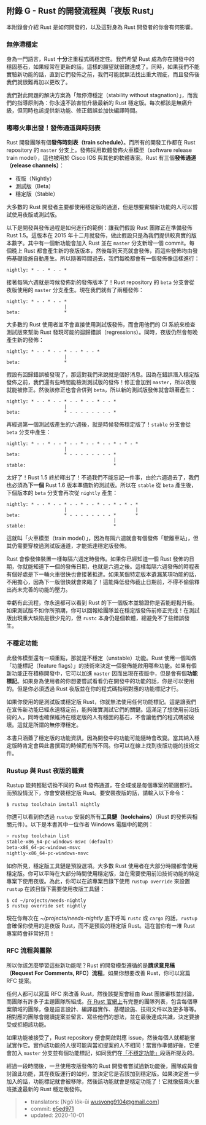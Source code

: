 ## 附錄 G - Rust 的開發流程與「夜版 Rust」

本附錄會介紹 Rust 是如何開發的，以及這對身為 Rust 開發者的你會有何影響。

### 無停滯穩定

身為一門語言，Rust **十分**注重程式碼穩定性。我們希望 Rust 成為你在開發中的穩固基石，如果經常在更新的話，這樣的願望就很難達成了。同時，如果我們不能實驗新功能的話，直到它們發佈之前，我們可能就無法找出重大瑕疵，而且發佈後我們就很難再加以更改了。

我們對此問題的解決方案為「無停滯穩定（stability without stagnation）」，而我們的指導原則為：你永遠不該害怕升級最新的 Rust 穩定版。每次都該是無痛升級，但同時也該提供新功能、修正錯誤並加快編譯時間。

### 嘟嘟火車出發！發佈通道與時刻表

Rust 開發團隊有個**發佈時刻表（train schedule）**。而所有的開發工作都在 Rust repository 的 `master` 分支上。發佈採用軟體發佈火車模型（software release train model），這也被用於 Cisco IOS 與其他的軟體專案。Rust 有三個**發佈通道（release channels）**：

* 夜版（Nightly）
* 測試版（Beta）
* 穩定版（Stable）

大多數的 Rust 開發者主要都使用穩定版的通道，但是想要實驗新功能的人可以嘗試使用夜版或測試版。

以下是開發與發佈過程是如何進行的範例：讓我們假設 Rust 團隊正在準備發佈 Rust 1.5。這版本在 2015 年十二月就發佈，做此假設只是為我們提供較真實的版本數字。其中有一個新功能會加入 Rust 並在 `master` 分支新增一個 commit。每個晚上 Rust 都會產生新的夜版版本，然後每到天亮就會發佈，而這些發佈均由發佈基礎設施自動產生。所以隨著時間過去，我們每晚都會有一個發佈像這樣進行：

```text
nightly: * - - * - - *
```

接著每隔六週就是時候發佈新的發佈版本了！Rust repository 的 `beta` 分支會從夜版使用的 `master` 分支產生。現在我們就有了兩種發佈：

```text
nightly: * - - * - - *
                     |
beta:                *
```

大多數的 Rust 使用者並不會直接使用測試版發佈，而會用他們的 CI 系統來檢查測試版來幫助 Rust 發現可能的迴歸錯誤（regressions）。同時，夜版仍然會每晚產生新的發佈：

```text
nightly: * - - * - - * - - * - - *
                     |
beta:                *
```

假設有回歸錯誤被發現了，那這對我們來說就是個好消息。因為在錯誤潛入穩定版發佈之前，我們還有些時間能檢測測試版的發佈！修正會加到 `master`，所以夜版就能被修正。然後該修正也會合併到 `beta`，所以新的測試版發佈就會跟著產生：

```text
nightly: * - - * - - * - - * - - * - - *
                     |
beta:                * - - - - - - - - *
```

再經過第一個測試版產生的六週後，就是時候發佈穩定版了！`stable` 分支會從 `beta` 分支中產生：

```text
nightly: * - - * - - * - - * - - * - - * - * - *
                     |
beta:                * - - - - - - - - *
                                       |
stable:                                *
```

太好了！Rust 1.5 終於釋出了！不過我們不能忘記一件事，由於六週過去了，我們也必須為**下一個** Rust 1.6 版本準備新的測試版。所以在 `stable` 從 `beta` 產生後，下個版本的 `beta` 分支會再次從 `nightly` 產生：

```text
nightly: * - - * - - * - - * - - * - - * - * - *
                     |                         |
beta:                * - - - - - - - - *       *
                                       |
stable:                                *
```

這就叫「火車模型（train model）」，因為每隔六週就會有個發佈「駛離車站」，但其仍需要穿梭過測試版通道，才能抵達穩定版發佈。

Rust 會像發條裝置一樣每隔六週定時發佈。如果你已經知道一個 Rust 發佈的日期，你就能知道下一個的發佈日期，也就是六週之後。這樣每隔六週發佈的時程表有個好處是下一輛火車很快也會接著抵達。如果某個特定版本遺漏某項功能的話，不用擔心，因為下一版很快就會來臨了！這能降低發佈截止日期前，不得不偷偷釋出尚未完善的功能的壓力。

幸虧有此流程，你永遠都可以看到 Rust 的下一個版本並驗證你是否能輕鬆升級。如果測試版不如你所預期，你可以回報給團隊並在穩定版發佈前修正完成！在測試版出現重大缺陷是很少見的，但 `rustc` 本身仍是個軟體，總避免不了些錯誤發生。

### 不穩定功能

此發佈模型還有一項重點，那就是不穩定（unstable）功能。Rust 使用一個叫做「功能標記（feature flags）」的技術來決定一個發佈能啟用哪些功能。如果有個新功能正在積極開發中，它可以加進 `master` 因而出現在夜版中，但是會有個**功能標記**。如果身為使用者的你想要嘗試看看仍在開發中的功能的話，你是可以使用的。但是你必須透過 Rust 夜版並在你的程式碼指明對應的功能標記才行。

如果你使用的是測試版或穩定版 Rust，你就無法使用任何功能標記。這是讓我們在宣佈新功能已經永遠穩定前，能夠確實測試它們的關鍵。這滿足了想使用前沿技術的人，同時也確保維持在穩定版的人有穩固的基石，不會讓他們的程式碼被破壞。這就是所謂的無停滯穩定。

本書只涵蓋了穩定版的功能資訊，因為開發中的功能可能隨時會改變。當其納入穩定版時肯定會與此書撰寫的時候而有所不同。你可以在線上找到夜版功能的技術文件。

### Rustup 與 Rust 夜版的職責

Rustup 能夠輕鬆切換不同的 Rust 發佈通道，在全域或是每個專案的範圍都行。而預設情況下，你會安裝穩定版 Rust。要安裝夜版的話，請輸入以下命令：

```console
$ rustup toolchain install nightly
```

你還可以看到你透過 `rustup` 安裝的所有**工具鏈（toolchains）**（Rust 的發佈與相關元件）。以下是本書其中一位作者 Windows 電腦中的範例：

```powershell
> rustup toolchain list
stable-x86_64-pc-windows-msvc (default)
beta-x86_64-pc-windows-msvc
nightly-x86_64-pc-windows-msvc
```

如你所見，穩定版工具鏈是預設選項。大多數 Rust 使用者在大部分時間都會使用穩定版。你可以平時在大部分時間使用穩定版，並在需要使用前沿技術功能的特定專案下使用夜版。為此，你可以在該專案目錄下使用 `rustup override` 來設置 `rustup` 在該目錄下需要使用夜版工具鏈：

```console
$ cd ~/projects/needs-nightly
$ rustup override set nightly
```

現在你每次在 *~/projects/needs-nightly* 底下呼叫 `rustc` 或 `cargo` 的話，`rustup` 會確保你使用的是夜版 Rust，而不是預設的穩定版 Rust。這在當你有一堆 Rust 專案時會非常好用！

### RFC 流程與團隊

所以你該怎麼學習這些新功能呢？Rust 的開發模型遵循的是**請求意見稿（Request For Comments, RFC）流程**。如果你想要改善 Rust，你可以寫篇 RFC 提案。

任何人都可以寫篇 RFC 來改善 Rust，然後該提案會經由 Rust 團隊審核並討論，而團隊有許多子主題團隊所組成。[在 Rust 官網上](https://www.rust-lang.org/governance)有完整的團隊列表，包含每個專案領域的團隊，像是語言設計、編譯器實作、基礎設施、技術文件以及更多等等。相對應的團隊會閱讀提案並留言、寫些他們的想法，並在最後達成共識，決定要接受或拒絕該功能。

如果功能被接受了，Rust repository 便會開啟對應 issue，然後每個人就都能嘗試實作它。實作該功能的人很可能與當初提案的人不相同！當實作準備好後，它便會加入 `master` 分支並有個功能標記，如同我們在[「不穩定功能」](#unstable-features)<!-- ignore -->段落所提及的。

經過一段時間後，一旦使用夜版發佈的 Rust 開發者嘗試過新功能後，團隊成員會討論此功能，其在夜版運行的如何，並決定它是否該加到穩定版。如果決定進一步加入的話，功能標記就會被移除，然後該功能就會是穩定功能了！它就像搭乘火車班抵達最新的 Rust 穩定版發佈。

> - translators: [Ngô͘ Io̍k-ūi <wusyong9104@gmail.com>]
> - commit: [e5ed971](https://github.com/rust-lang/book/blob/e5ed97128302d5fa45dbac0e64426bc7649a558c/src/appendix-07-nightly-rust.md)
> - updated: 2020-10-01
